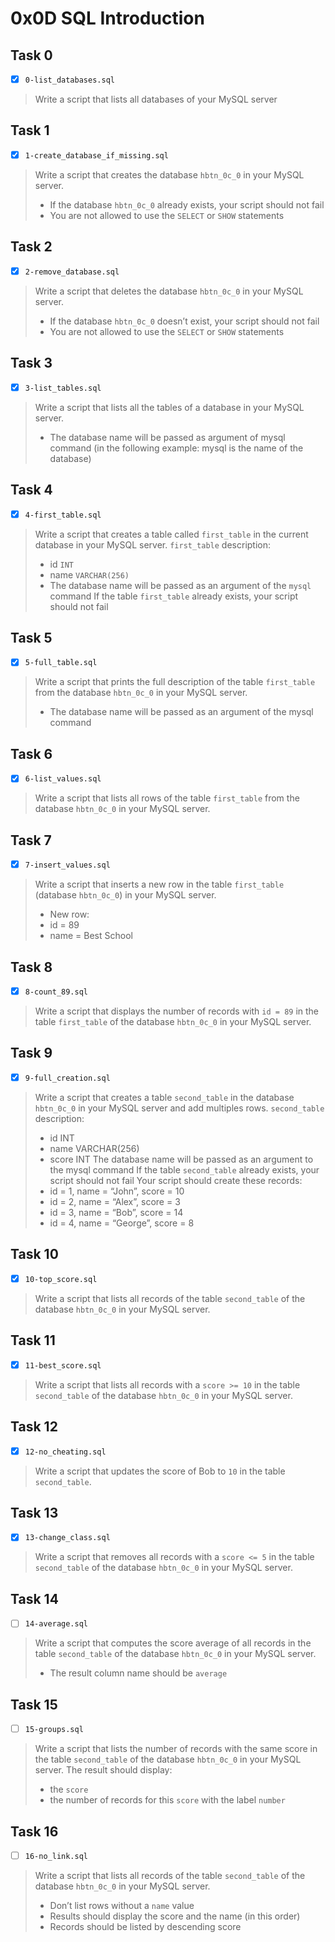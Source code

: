# 0x0D SQL Introduction

## Task 0
- [x] `0-list_databases.sql`
> Write a script that lists all databases of your MySQL server

## Task 1
- [x] `1-create_database_if_missing.sql`
> Write a script that creates the database `hbtn_0c_0` in your MySQL server.
> - If the database `hbtn_0c_0` already exists, your script should not fail
> - You are not allowed to use the `SELECT` or `SHOW` statements

## Task 2
- [x] `2-remove_database.sql`
> Write a script that deletes the database `hbtn_0c_0` in your MySQL server.
> - If the database `hbtn_0c_0` doesn’t exist, your script should not fail
> - You are not allowed to use the `SELECT` or `SHOW` statements

## Task 3
- [x] `3-list_tables.sql`
> Write a script that lists all the tables of a database in your MySQL server.
> - The database name will be passed as argument of mysql command (in the following example: mysql is the name of the database)

## Task 4
- [x] `4-first_table.sql`
> Write a script that creates a table called `first_table` in the current database in your MySQL server.
> `first_table` description:
> - id `INT`
> - name `VARCHAR(256)`
> - The database name will be passed as an argument of the `mysql` command
> If the table `first_table` already exists, your script should not fail

## Task 5
- [x] `5-full_table.sql`
> Write a script that prints the full description of the table `first_table` from the database `hbtn_0c_0` in your MySQL server.
> - The database name will be passed as an argument of the mysql command

## Task 6
- [x] `6-list_values.sql`
> Write a script that lists all rows of the table `first_table` from the database `hbtn_0c_0` in your MySQL server.

## Task 7
- [x] `7-insert_values.sql`
> Write a script that inserts a new row in the table `first_table` (database `hbtn_0c_0`) in your MySQL server.
> - New row:
> - id = 89
> - name = Best School

## Task 8
- [x] `8-count_89.sql`
> Write a script that displays the number of records with `id = 89` in the table `first_table` of the database `hbtn_0c_0` in your MySQL server.

## Task 9
- [x] `9-full_creation.sql`
> Write a script that creates a table `second_table` in the database `hbtn_0c_0` in your MySQL server and add multiples rows.
> `second_table` description:
> - id INT
> - name VARCHAR(256)
> - score INT
> The database name will be passed as an argument to the mysql command
> If the table `second_table` already exists, your script should not fail
> Your script should create these records:
> - id = 1, name = “John”, score = 10
> - id = 2, name = “Alex”, score = 3
> - id = 3, name = “Bob”, score = 14
> - id = 4, name = “George”, score = 8

## Task 10
- [x] `10-top_score.sql`
> Write a script that lists all records of the table `second_table` of the database `hbtn_0c_0` in your MySQL server.

## Task 11
- [x] `11-best_score.sql`
> Write a script that lists all records with a `score >= 10` in the table `second_table` of the database `hbtn_0c_0` in your MySQL server.

## Task 12
- [x] `12-no_cheating.sql`
> Write a script that updates the score of Bob to `10` in the table `second_table`.

## Task 13
- [x] `13-change_class.sql`
> Write a script that removes all records with a `score <= 5` in the table `second_table` of the database `hbtn_0c_0` in your MySQL server.

## Task 14
- [ ] `14-average.sql`
> Write a script that computes the score average of all records in the table `second_table` of the database `hbtn_0c_0` in your MySQL server.
> - The result column name should be `average`

## Task 15
- [ ] `15-groups.sql`
> Write a script that lists the number of records with the same score in the table `second_table` of the database `hbtn_0c_0` in your MySQL server.
> The result should display:
> - the `score`
> - the number of records for this `score` with the label `number`

## Task 16
- [ ] `16-no_link.sql`
> Write a script that lists all records of the table `second_table` of the database `hbtn_0c_0` in your MySQL server.
> - Don’t list rows without a `name` value
> - Results should display the score and the name (in this order)
> - Records should be listed by descending score

